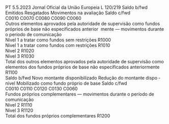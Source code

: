 PT  5.5.2023 Jornal Oficial da União Europeia L 120/219
 Saldo b/fwd  Emitidos  Resgatados  Movimentos na 
avaliação  Saldo c/fwd  
C0010  C0070  C0080  C0090  C0060  
Outros elementos aprovados pela autoridade de supervisão 
como fundos próprios de base não especificados anterior ­
mente — movimentos durante o período de comunicação  
Nível 1 a tratar como fundos sem restrições  R1000  
Nível 1 a tratar como fundos com restrições  R1010  
Nível 2  R1020  
Nível 3  R1030  
Total dos outros elementos aprovados pela autoridade de 
supervisão como elementos dos fundos próprios de base 
não especificados anteriormente  R1100  
Saldo b/fwd  Novo montante 
disponibilizado  Redução do 
montante dispo ­
nível  Mobilizado 
como fundo 
próprio de base  Saldo c/fwd  
C0010  C0110  C0120  C0130  C0060  
Fundos próprios complementares — movimentos durante o 
período de comunicação  
Nível 2  R1110  
Nível 3  R1120  
Total dos fundos próprios complementares  R1200